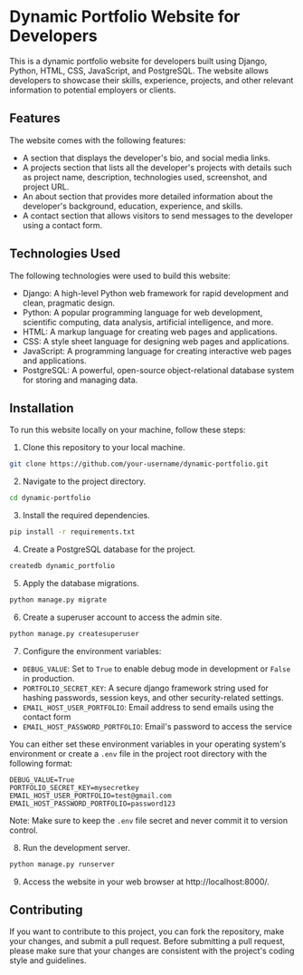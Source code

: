 # Dynamic Portfolio Website for Developers

This is a dynamic portfolio website for developers built using Django, Python, HTML, CSS, JavaScript, and PostgreSQL. The website allows developers to showcase their skills, experience, projects, and other relevant information to potential employers or clients.

## Features

The website comes with the following features:

- A section that displays the developer's bio, and social media links.
- A projects section that lists all the developer's projects with details such as project name, description, technologies used, screenshot, and project URL.
- An about section that provides more detailed information about the developer's background, education, experience, and skills.
- A contact section that allows visitors to send messages to the developer using a contact form.

## Technologies Used

The following technologies were used to build this website:

- Django: A high-level Python web framework for rapid development and clean, pragmatic design.
- Python: A popular programming language for web development, scientific computing, data analysis, artificial intelligence, and more.
- HTML: A markup language for creating web pages and applications.
- CSS: A style sheet language for designing web pages and applications.
- JavaScript: A programming language for creating interactive web pages and applications.
- PostgreSQL: A powerful, open-source object-relational database system for storing and managing data.

## Installation

To run this website locally on your machine, follow these steps:

1. Clone this repository to your local machine.
```bash
git clone https://github.com/your-username/dynamic-portfolio.git
```

2. Navigate to the project directory.
```bash
cd dynamic-portfolio
```

3. Install the required dependencies.
```bash
pip install -r requirements.txt
```

4. Create a PostgreSQL database for the project.
```bash
createdb dynamic_portfolio
```

5. Apply the database migrations.
```bash
python manage.py migrate
```

6. Create a superuser account to access the admin site.
```bash
python manage.py createsuperuser
```

7. Configure the environment variables:

- `DEBUG_VALUE`: Set to `True` to enable debug mode in development or `False` in production.
- `PORTFOLIO_SECRET_KEY`: A secure django framework string used for hashing passwords, session keys, and other security-related settings.
- `EMAIL_HOST_USER_PORTFOLIO`: Email address to send emails using the contact form
- `EMAIL_HOST_PASSWORD_PORTFOLIO`: Email's password to access the service

You can either set these environment variables in your operating system's environment or create a `.env` file in the project root directory with the following format:

```
DEBUG_VALUE=True
PORTFOLIO_SECRET_KEY=mysecretkey
EMAIL_HOST_USER_PORTFOLIO=test@gmail.com
EMAIL_HOST_PASSWORD_PORTFOLIO=password123
```
Note: Make sure to keep the `.env` file secret and never commit it to version control.

8. Run the development server.
```bash
python manage.py runserver
```

9. Access the website in your web browser at http://localhost:8000/.

## Contributing

If you want to contribute to this project, you can fork the repository, make your changes, and submit a pull request. Before submitting a pull request, please make sure that your changes are consistent with the project's coding style and guidelines.





